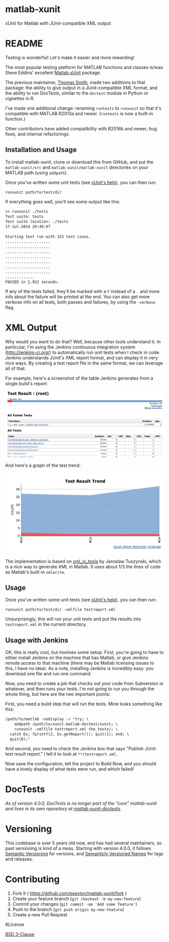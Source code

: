# matlab-xunit

xUnit for Matlab with JUnit-compatible XML output

# README

Testing is wonderful! Let's make it easier and more rewarding!

The most popular testing platform for MATLAB functions and classes is/was Steve Eddins' excellent [Matlab xUnit](http://www.mathworks.com/matlabcentral/fileexchange/22846-matlab-xunit-test-framework) package.

The previous maintainer, [Thomas Smith](https://github.com/tgs/), made two additions to that package: the ability to give output in a JUnit-compatible XML format, and the ability to run DocTests, similar to the `doctest` module in Python or vignettes in R.

I've made one additional change: renaming `runtests` to `runxunit` so that it's compatible with MATLAB R2013a and newer. (`runtests` is now a built-in function.)

Other contributors have added compatibility with R2016b and newer, bug fixes, and internal refactorings.

## Installation and Usage

To install matlab-xunit, clone or download this from GitHub, and put the `matlab-xunit/src` and `matlab-xunit/matlab-xunit` directories on your MATLAB path (using `addpath`).

Once you've written some unit tests (see [xUnit's help](https://cdn.rawgit.com/psexton/matlab-xunit/master/doc/xunit_product_page.html)), you can then run:

    runxunit path/to/test/dir
    
If everything goes well, you'll see some output like this:

    >> runxunit ./tests
    Test suite: tests
    Test suite location: ./tests
    17-Jul-2014 20:49:47
    
    Starting test run with 153 test cases.
    ....................
    ....................
    ....................
    ....................
    ....................
    ....................
    ....................
    .............
    PASSED in 2.922 seconds.

If any of the tests failed, they'll be marked with a `F` instead of a `.` and more info about the failure will be printed at the end. You can also get more verbose info on all tests, both passes and failures, by using the `-verbose` flag.

# XML Output

Why would you want to do that?  Well, because other tools understand it. In particular, I'm using the Jenkins continuous integration system (http://jenkins-ci.org/) to automatically run unit tests when I check in code. Jenkins understands JUnit's XML report format, and can display it in very nice ways. By creating a test report file in the same format, we can leverage all of that.

For example, here's a screenshot of the table Jenkins generates from a single build's report:

![Jenkins test results](doc/images/jenkins_test_results.png)

And here's a graph of the test trend:

![Jenkins trend graph](doc/images/jenkins_trend_graph.png)

The implementation is based on [xml_io_tools](http://www.mathworks.com/matlabcentral/fileexchange/12907-xmliotools) by Jaroslaw Tuszynski, which is a nice way to generate XML in Matlab. It uses about 1/3 the lines of code as Matlab's built-in `xmlwrite`.

## Usage

Once you've written some unit tests (see [xUnit's help](https://cdn.rawgit.com/psexton/matlab-xunit/master/doc/xunit_product_page.html)), you can then run:

    runxunit path/to/test/dir -xmlfile testreport.xml

Unsurprisingly, this will run your unit tests and put the results into `testreport.xml` in the current directory.

## Usage with Jenkins

OK, this is really cool, but involves some setup. First, you're going to have to either install Jenkins on the machine that has Matlab, or give Jenkins remote access to that machine (there may be Matlab licensing issues to this, I have no idea). As a note, installing Jenkins is incredibly easy: you download one file and run one command.

Now, you need to create a job that checks out your code from Subversion or whatever, and then runs your tests. I'm not going to run you through the whole thing, but here are the two important points:

First, you need a build step that will run the tests. Mine looks something like this:

    /path/to/matlab -nodisplay -r "try; \
        addpath /path/to/xunit-matlab-doctest/xunit; \
        runxunit -xmlfile testreport.xml the_tests/; \
      catch Ex; fprintf(2, Ex.getReport()); quit(1); end; \
      quit(0);"
  
And second, you need to check the Jenkins box that says "Publish JUnit test result report." I tell it to look at `**/testreport.xml`.

Now save the configuration, tell the project to Build Now, and you should have a lovely display of what tests were run, and which failed!

# DocTests

_As of version 4.0.0, DocTests is no longer part of the "core" matlab-xunit and lives in its own repository at [matlab-xunit-doctests](https://github.com/psexton/matlab-xunit-doctests)._

# Versioning

This codebase is over 5 years old now, and has had several maintainers, so past versioning is kind of a mess. Starting with version 4.0.0, it follows [Semantic Versioning](http://semver.org) for versions, and [Semanticly Versioned Names](http://semvername.org) for tags and releases.

# Contributing

1. Fork it ( https://github.com/psexton/matlab-xunit/fork )
2. Create your feature branch (`git checkout -b my-new-feature`)
3. Commit your changes (`git commit -am 'Add some feature'`)
4. Push to the branch (`git push origin my-new-feature`)
5. Create a new Pull Request 

#License

[BSD 3-Clause](http://opensource.org/licenses/BSD-3-Clause)

